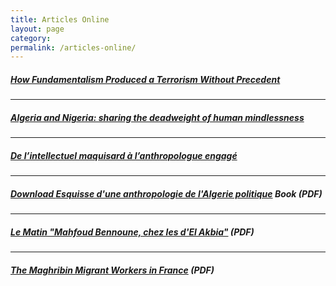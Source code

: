 ```yaml
---
title: Articles Online
layout: page
category:
permalink: /articles-online/
---
```


##### [*How Fundamentalism Produced a Terrorism Without Precedent*](/article/how-fundamentalism-produced-a-terrorism-without-precedent/)

---

##### [*Algeria and Nigeria: sharing the deadweight of human mindlessness*](http://www.opendemocracy.net/5050/mahfoud-bennoune/algeria-and-nigeria-sharing-deadweight-of-human-mindlessness)

---

##### [*De l’intellectuel maquisard à l’anthropologue engagé*](http://www.elwatan.com/contributions/de-l-intellectuel-maquisard-a-l-anthropologue-engage-17-05-2014-257452_120.php)


---

##### [**Download _Esquisse d'une anthropologie de l'Algerie politique_**](/assets/files/Esquisse-d-une-anthropologie-de-l-algerie-politique.pdf) Book (PDF)

---


##### [*Le Matin* "Mahfoud Bennoune, chez les d'El Akbia"](/assets/files/le-matin.pdf) (PDF)


---

##### [*The Maghribin Migrant Workers in France*](/assets/files/The-Maghribin-migrant-workers-in-France.pdf) (PDF)
